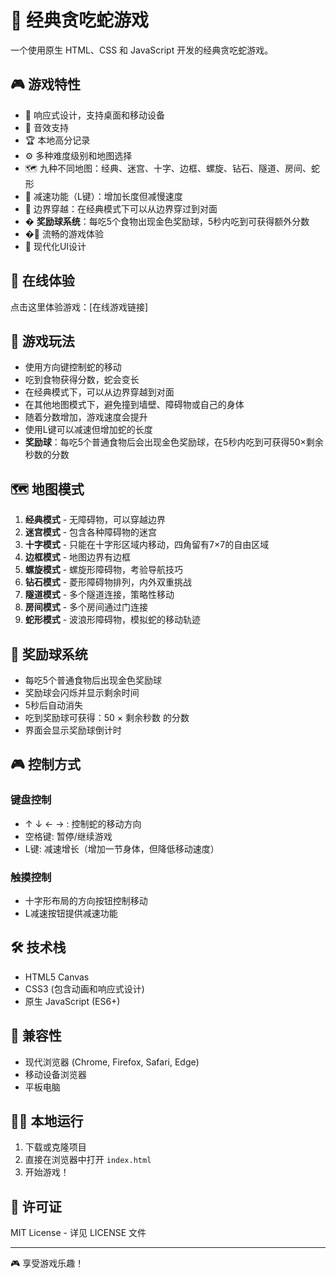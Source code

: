 # 🐍 经典贪吃蛇游戏

一个使用原生 HTML、CSS 和 JavaScript 开发的经典贪吃蛇游戏。

## 🎮 游戏特性

- 📱 响应式设计，支持桌面和移动设备
- 🎵 音效支持
- 🏆 本地高分记录
- ⚙️ 多种难度级别和地图选择
- 🗺️ 九种不同地图：经典、迷宫、十字、边框、螺旋、钻石、隧道、房间、蛇形
- 🐌 减速功能（L键）：增加长度但减慢速度
- 🚪 边界穿越：在经典模式下可以从边界穿过到对面
- � **奖励球系统**：每吃5个食物出现金色奖励球，5秒内吃到可获得额外分数
- �🎯 流畅的游戏体验
- 🎨 现代化UI设计

## 🚀 在线体验

点击这里体验游戏：[在线游戏链接]

## 🎯 游戏玩法

- 使用方向键控制蛇的移动
- 吃到食物获得分数，蛇会变长
- 在经典模式下，可以从边界穿越到对面
- 在其他地图模式下，避免撞到墙壁、障碍物或自己的身体
- 随着分数增加，游戏速度会提升
- 使用L键可以减速但增加蛇的长度
- **奖励球**：每吃5个普通食物后会出现金色奖励球，在5秒内吃到可获得50×剩余秒数的分数

## 🗺️ 地图模式

1. **经典模式** - 无障碍物，可以穿越边界
2. **迷宫模式** - 包含各种障碍物的迷宫
3. **十字模式** - 只能在十字形区域内移动，四角留有7×7的自由区域
4. **边框模式** - 地图边界有边框
5. **螺旋模式** - 螺旋形障碍物，考验导航技巧
6. **钻石模式** - 菱形障碍物排列，内外双重挑战
7. **隧道模式** - 多个隧道连接，策略性移动
8. **房间模式** - 多个房间通过门连接
9. **蛇形模式** - 波浪形障碍物，模拟蛇的移动轨迹

## 🌟 奖励球系统

- 每吃5个普通食物后出现金色奖励球
- 奖励球会闪烁并显示剩余时间
- 5秒后自动消失
- 吃到奖励球可获得：50 × 剩余秒数 的分数
- 界面会显示奖励球倒计时

## 🎮 控制方式

### 键盘控制
- ↑ ↓ ← → : 控制蛇的移动方向
- 空格键: 暂停/继续游戏
- L键: 减速增长（增加一节身体，但降低移动速度）

### 触摸控制
- 十字形布局的方向按钮控制移动
- L减速按钮提供减速功能

## 🛠️ 技术栈

- HTML5 Canvas
- CSS3 (包含动画和响应式设计)
- 原生 JavaScript (ES6+)

## 📱 兼容性

- 现代浏览器 (Chrome, Firefox, Safari, Edge)
- 移动设备浏览器
- 平板电脑

## 🏃‍♂️ 本地运行

1. 下载或克隆项目
2. 直接在浏览器中打开 `index.html`
3. 开始游戏！

## 📄 许可证

MIT License - 详见 LICENSE 文件

---

🎮 享受游戏乐趣！

